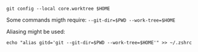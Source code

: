 `git config --local core.worktree $HOME`

Some commands migth require: `--git-dir=$PWD --work-tree=$HOME`

Aliasing might be used:

`echo "alias gitd='git --git-dir=$PWD --work-tree=$HOME'" >> ~/.zshrc`
